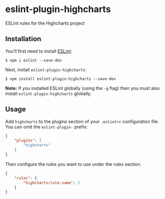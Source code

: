 # eslint-plugin-highcharts

ESLint rules for the Highcharts project

## Installation

You'll first need to install [ESLint](http://eslint.org):

```
$ npm i eslint --save-dev
```

Next, install `eslint-plugin-highcharts`:

```
$ npm install eslint-plugin-highcharts --save-dev
```

**Note:** If you installed ESLint globally (using the `-g` flag) then you must also install `eslint-plugin-highcharts` globally.

## Usage

Add `highcharts` to the plugins section of your `.eslintrc` configuration file. You can omit the `eslint-plugin-` prefix:

```json
{
    "plugins": [
        "highcharts"
    ]
}
```


Then configure the rules you want to use under the rules section.

```json
{
    "rules": {
        "highcharts/rule-name": 2
    }
}
```






